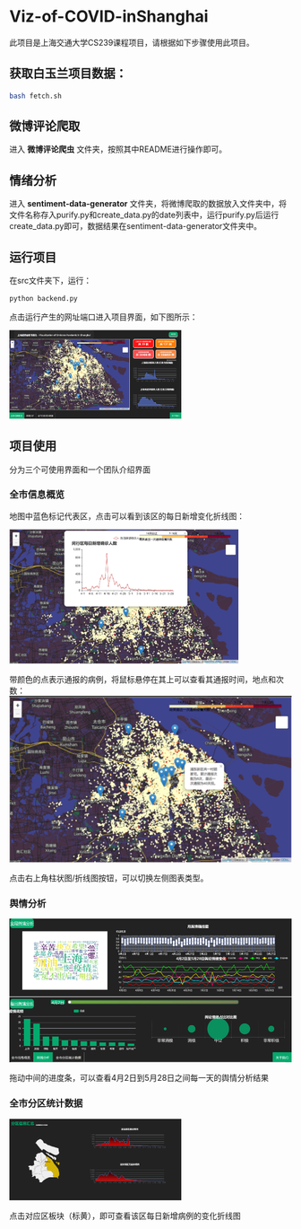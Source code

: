 # Viz-of-COVID-inShanghai

此项目是上海交通大学CS239课程项目，请根据如下步骤使用此项目。



## 获取白玉兰项目数据：

```bash
bash fetch.sh
```



## 微博评论爬取

进入 **微博评论爬虫** 文件夹，按照其中README进行操作即可。



## 情绪分析

进入 **sentiment-data-generator** 文件夹，将微博爬取的数据放入文件夹中，将文件名称存入purify.py和create_data.py的date列表中，运行purify.py后运行create_data.py即可，数据结果在sentiment-data-generator文件夹中。




## 运行项目

在src文件夹下，运行：

```bash
python backend.py
```

点击运行产生的网址端口进入项目界面，如下图所示：

<img src=".\src\static\images\1.png" alt="1" style="zoom:30%;" />



## 项目使用

分为三个可使用界面和一个团队介绍界面



### 全市信息概览

地图中蓝色标记代表区，点击可以看到该区的每日新增变化折线图：

<img src=".\src\static\images\2.png" alt="2" style="zoom:40%;" />



带颜色的点表示通报的病例，将鼠标悬停在其上可以查看其通报时间，地点和次数：
<img src=".\src\static\images\3.png" alt="4" style="zoom:80%;" />



点击右上角柱状图/折线图按钮，可以切换左侧图表类型。



### 舆情分析

<img src=".\src\static\images\4.png" alt="4" style="zoom:80%;" />

拖动中间的进度条，可以查看4月2日到5月28日之间每一天的舆情分析结果



### 全市分区统计数据

<img src=".\src\static\images\5.png" alt="5" style="zoom:30%;" />

点击对应区板块（标黄），即可查看该区每日新增病例的变化折线图
